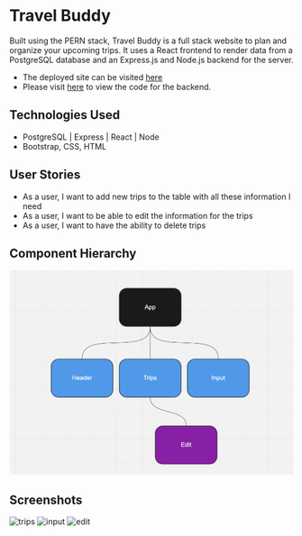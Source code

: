 # Travel Buddy

Built using the PERN stack, Travel Buddy is a full stack website to plan and organize your upcoming trips. It uses a React frontend to render data from a PostgreSQL database and an Express.js and Node.js backend for the server. 

- The deployed site can be visited [here](https://travelbuddy-planner.netlify.app/)
- Please visit [here](https://github.com/JCollinJones25/travelbuddy_backend) to view the code for the backend.


## Technologies Used
- PostgreSQL | Express | React | Node
- Bootstrap, CSS, HTML

## User Stories
- As a user, I want to add new trips to the table with all these information I need
- As a user, I want to be able to edit the information for the trips
- As a user, I want to have the ability to delete trips 

## Component Hierarchy
![comp hierarchy](https://github.com/JCollinJones25/travelbuddy-frontend/blob/main/public/images/comps.png)

## Screenshots 
![trips](https://github.com/JCollinJones25/travelbuddy_frontend/blob/main/public/images/trips.png)
![input](https://github.com/JCollinJones25/travelbuddy_frontend/blob/main/public/images/input.png)
![edit](https://github.com/JCollinJones25/travelbuddy_frontend/blob/main/public/images/edit.png)
